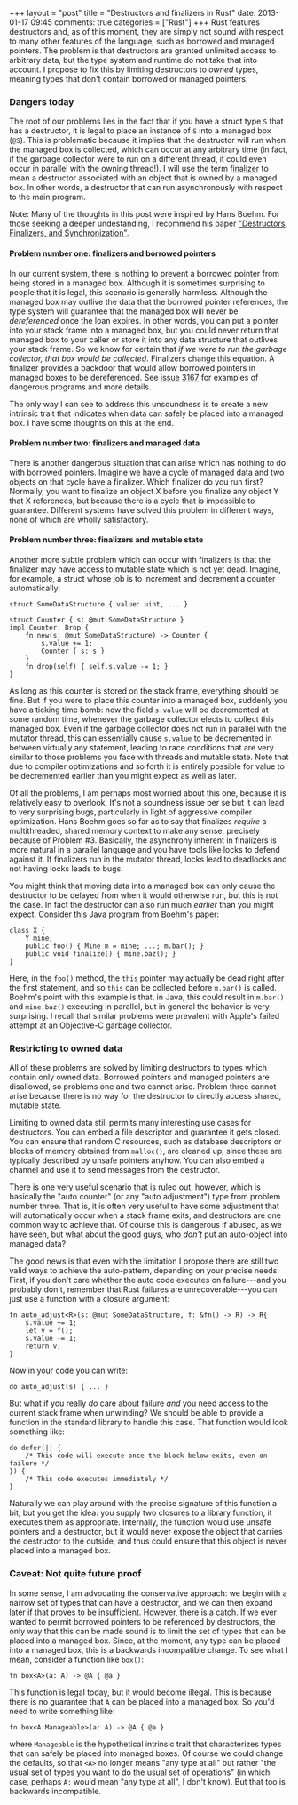 +++
layout = "post"
title = "Destructors and finalizers in Rust"
date: 2013-01-17 09:45
comments: true
categories = ["Rust"]
+++
Rust features destructors and, as of this moment, they are simply not
sound with respect to many other features of the language, such as
borrowed and managed pointers.  The problem is that destructors are
granted unlimited access to arbitrary data, but the type system and
runtime do not take that into account.  I propose to fix this by
limiting destructors to *owned* types, meaning types that don't contain
borrowed or managed pointers.

<!-- more -->

### Dangers today

The root of our problems lies in the fact that if you have a struct
type `S` that has a destructor, it is legal to place an instance of
`S` into a managed box (`@S`).  This is problematic because it implies
that the destructor will run when the managed box is collected, which
can occur at any arbitrary time (in fact, if the garbage collector
were to run on a different thread, it could even occur in parallel
with the owning thread!).  I will use the term [finalizer][finalizer]
to mean a destructor associated with an object that is owned by a
managed box.  In other words, a destructor that can run asynchronously
with respect to the main program.

Note: Many of the thoughts in this post were inspired by Hans Boehm.
For those seeking a deeper undestanding, I recommend his paper
["Destructors, Finalizers, and Synchronization"][boehm].

#### Problem number one: finalizers and borrowed pointers

In our current system, there is nothing to prevent a borrowed pointer
from being stored in a managed box.  Although it is sometimes
surprising to people that it is legal, this scenario is generally
harmless.  Although the managed box may outlive the data that the
borrowed pointer references, the type system will guarantee that the
managed box will never be *dereferenced* once the loan expires.  In
other words, you can put a pointer into your stack frame into a
managed box, but you could never return that managed box to your
caller or store it into any data structure that outlives your stack
frame.  So we know for certain that *if we were to run the garbage
collector, that box would be collected*.  Finalizers change this
equation.  A finalizer provides a backdoor that would allow borrowed
pointers in managed boxes to be dereferenced.  See [issue 3167][3167] for
examples of dangerous programs and more details.

The only way I can see to address this unsoundness is to create a new
intrinsic trait that indicates when data can safely be placed into a
managed box.  I have some thoughts on this at the end.

#### Problem number two: finalizers and managed data

There is another dangerous situation that can arise which has nothing
to do with borrowed pointers.  Imagine we have a cycle of managed data
and two objects on that cycle have a finalizer.  Which finalizer do
you run first?  Normally, you want to finalize an object X before you
finalize any object Y that X references, but because there is a cycle
that is impossible to guarantee.  Different systems have solved this
problem in different ways, none of which are wholly satisfactory.  

#### Problem number three: finalizers and mutable state

Another more subtle problem which can occur with finalizers is that
the finalizer may have access to mutable state which is not yet dead.
Imagine, for example, a struct whose job is to increment and decrement
a counter automatically:

    struct SomeDataStructure { value: uint, ... }
    
    struct Counter { s: @mut SomeDataStructure }
    impl Counter: Drop {
        fn new(s: @mut SomeDataStructure) -> Counter {
            s.value += 1;
            Counter { s: s }
        }
        fn drop(self) { self.s.value -= 1; }
    }
    
As long as this counter is stored on the stack frame, everything
should be fine.  But if you were to place this counter into a managed
box, suddenly you have a ticking time bomb: now the field `s.value`
will be decremented at some random time, whenever the garbage
collector elects to collect this managed box.  Even if the garbage
collector does not run in parallel with the mutator thread, this can
essentially cause `s.value` to be decremented in between virtually any
statement, leading to race conditions that are very similar to those
problems you face with threads and mutable state.  Note that due to
compiler optimizations and so forth it is entirely possible for value
to be decremented earlier than you might expect as well as later.

Of all the problems, I am perhaps most worried about this one, because
it is relatively easy to overlook.  It's not a soundness issue per se
but it can lead to very surprising bugs, particularly in light of
aggressive compiler optimization.  Hans Boehm goes so far as to say
that finalizes *require* a multithreaded, shared memory context to
make any sense, precisely because of Problem #3.  Basically, the
asynchrony inherent in finalizers is more natural in a parallel
language and you have tools like locks to defend against it.  If
finalizers run in the mutator thread, locks lead to deadlocks and not
having locks leads to bugs.

You might think that moving data into a managed box can only cause the
destructor to be delayed from when it would otherwise run, but this is
not the case.  In fact the destructor can also run much *earlier* than
you might expect.  Consider this Java program from Boehm's paper:

    class X {
        Y mine;
        public foo() { Mine m = mine; ...; m.bar(); }
        public void finalize() { mine.baz(); }
    }
    
Here, in the `foo()` method, the `this` pointer may actually be dead
right after the first statement, and so `this` can be collected before
`m.bar()` is called.  Boehm's point with this example is that, in
Java, this could result in `m.bar()` and `mine.baz()` executing in
parallel, but in general the behavior is very surprising.  I recall
that similar problems were prevalent with Apple's failed attempt at an
Objective-C garbage collector.

### Restricting to owned data

All of these problems are solved by limiting destructors to types
which contain only owned data.  Borrowed pointers and managed pointers
are disallowed, so problems one and two cannot arise. Problem three
cannot arise because there is no way for the destructor to directly
access shared, mutable state.

Limiting to owned data still permits many interesting use cases for
destructors. You can embed a file descriptor and guarantee it gets
closed.  You can ensure that random C resources, such as database
descriptors or blocks of memory obtained from `malloc()`, are cleaned
up, since these are typically described by unsafe pointers anyhow.
You can also embed a channel and use it to send messages from the
destructor.

There is one very useful scenario that is ruled out, however, which is
basically the "auto counter" (or any "auto adjustment") type from
problem number three.  That is, it is often very useful to have some
adjustment that will automatically occur when a stack frame exits, and
destructors are one common way to achieve that.  Of course this is
dangerous if abused, as we have seen, but what about the good guys,
who *don't* put an auto-object into managed data?

The good news is that even with the limitation I propose there are
still two valid ways to achieve the auto-pattern, depending on your
precise needs.  First, if you don't care whether the auto code
executes on failure---and you probably don't, remember that Rust
failures are unrecoverable---you can just use a function with a
closure argument:

    fn auto_adjust<R>(s: @mut SomeDataStructure, f: &fn() -> R) -> R{
        s.value += 1;
        let v = f();
        s.value -= 1;
        return v;
    }

Now in your code you can write:

    do auto_adjust(s) { ... }
    
But what if you really *do* care about failure *and* you need access
to the current stack frame when unwinding?  We should be able to
provide a function in the standard library to handle this case.  That
function would look something like:

    do defer(|| {
        /* This code will execute once the block below exits, even on failure */
    }) {
        /* This code executes immediately */
    }

Naturally we can play around with the precise signature of this
function a bit, but you get the idea: you supply two closures to a
library function, it executes them as appropriate.  Internally, the
function would use unsafe pointers and a destructor, but it would
never expose the object that carries the destructor to the outside,
and thus could ensure that this object is never placed into a managed
box.

### Caveat: Not quite future proof

In some sense, I am advocating the conservative approach: we begin
with a narrow set of types that can have a destructor, and we can then
expand later if that proves to be insufficient. However, there is a
catch.  If we ever wanted to permit borrowed pointers to be referenced
by destructors, the only way that this can be made sound is to limit
the set of types that can be placed into a managed box.  Since, at the
moment, any type can be placed into a managed box, this is a backwards
incompatible change.  To see what I mean, consider a function like
`box()`:

    fn box<A>(a: A) -> @A { @a }
    
This function is legal today, but it would become illegal.  This is because
there is no guarantee that `A` can be placed into a managed box.  So you'd
need to write something like:

    fn box<A:Manageable>(a: A) -> @A { @a }
    
where `Manageable` is the hypothetical intrinsic trait that
characterizes types that can safely be placed into managed boxes.  Of
course we could change the defaults, so that `<A>` no longer means
"any type at all" but rather "the usual set of types you want to do
the usual set of operations" (in which case, perhaps `A:` would mean
"any type at all", I don't know).  But that too is backwards
incompatible.

[boehm]: http://www.hpl.hp.com/techreports/2002/HPL-2002-335.html
[finalizer]: http://en.wikipedia.org/wiki/Finalizer
[3167]: https://github.com/mozilla/rust/issues/3167
